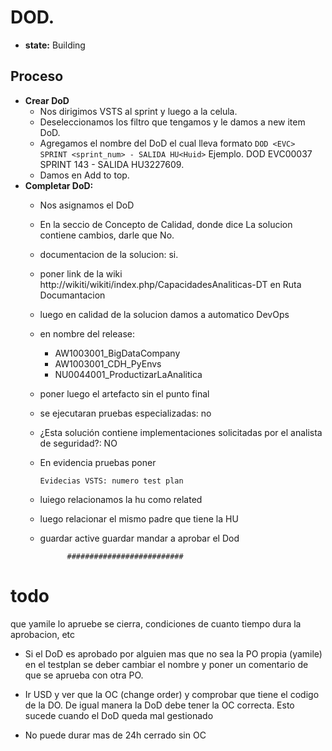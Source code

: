 # DOD.
- **state:** Building

## Proceso
- **Crear DoD**
    - Nos dirigimos VSTS al sprint y luego a la celula.
    - Deseleccionamos los filtro que tengamos y le damos a new item DoD.
    - Agregamos el nombre del DoD el cual lleva formato `DOD <EVC> SPRINT <sprint_num> - SALIDA HU<Huid>` Ejemplo. DOD EVC00037 SPRINT 143 - SALIDA HU3227609.
    - Damos en Add to top.    
- **Completar DoD:**
    - Nos asignamos el DoD
    - En la seccio de Concepto de Calidad, donde dice La solucion contiene cambios, darle que No.
    - documentacion de la solucion: si.
    - poner link de la wiki http://wikiti/wikiti/index.php/CapacidadesAnaliticas-DT en Ruta Documantacion
    - luego en calidad de la solucion damos a automatico DevOps
    - en nombre del release: 
        - AW1003001_BigDataCompany
        - AW1003001_CDH_PyEnvs
        - NU0044001_ProductizarLaAnalitica
    - poner luego el artefacto sin el punto final
    - se ejecutaran pruebas especializadas: no
    - ¿Esta solución contiene implementaciones solicitadas por el analista de seguridad?: NO

    - En evidencia pruebas poner

          Evidecias VSTS: numero test plan

    - luiego relacionamos la hu como related
    - luego relacionar el mismo padre que tiene la HU
    - guardar
            active
            guardar
            mandar a aprobar el Dod

                ##########################

# todo
que yamile lo apruebe
se cierra, 
condiciones de cuanto tiempo dura la aprobacion, etc
- Si el DoD es aprobado por alguien mas que no sea la PO propia (yamile) en el testplan se deber cambiar el nombre y poner un comentario de que se aprueba con otra PO.

- Ir USD y ver que la OC  (change order) y comprobar que tiene el codigo de la DO. De igual manera la DoD debe tener la OC correcta. Esto sucede cuando el DoD queda mal gestionado
- No puede durar mas de 24h cerrado sin OC
